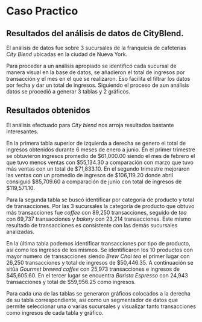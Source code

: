 # Caso Practico 
## Resultados del análisis de datos de CityBlend.

El análisis de datos fue sobre 3 sucursales de la franquicia de cafeterías _City Blend_ ubicadas en la ciudad de Nueva York. 

Para proceder a un análisis apropiado se identificó cada sucursal de manera visual en la base de datos, se añadieron el total de ingresos por transacción y el mes en el que se realizaron. Eso facilita el filtrar los datos por fecha y dar un total de ingresos. Siguiendo el proceso de aun análisis datos se procedió a generar 3 tablas y 2 gráficos.
 
 ## Resultados obtenidos
 
El análisis efectuado para _City blend_ nos arroja resultados bastante interesantes.

En la primera tabla superior de izquierda a derecha se genero el total de ingresos obtenidos durante 6 meses de enero a junio. En el primer trimestre se obtuvieron ingresos promedio de $61,000.00 siendo el mes de febrero el que tuvo menos ventas con $55,134.30 a comparación con marzo que tuvo más ventas con un total de $71,833.10. En el segundo trimestre mejoraron las ventas con un promedio de ingresos de $106,119.20 donde abril consiguió $85,709.60 a comparación de junio con total de ingresos de $119,571.10.

Para la segunda tabla se buscó identificar por categoría de producto y total de transacciones. Por las 3 sucursales la categoría de producto que obtuvo más transacciones fue _coffee_ con 89,250 transacciones, seguido de _tea_ con 69,737 transacciones y _bakery_ con 23,214 transacciones. Este mismo resultado de transacciones es consistente con las demás sucursales analizadas.

En la última tabla podemos identificar transacciones por tipo de producto, así como los ingresos de los mismos. Se identificaron los 10 productos con mayor numero de transacciones siendo _Brew Chai tea_ el primer lugar con 26,250 transacciones y total de ingresos de $50,446.35. A continuación se sitúa _Gourmet brewed coffee_ con 25,973 transacciones e ingresos de $45,605.60. En el tercer lugar se encuentra _Barista Espresso_ con 24,943 transacciones y total de $59,956.25 como ingresos.

Para cada una de las tablas se generaron gráficos colocados a la derecha de su tabla correspondiente, así como un segmentador de datos que permite seleccionar una o varias sucursales y visualizar tanto transacciones como ingresos de cada tabla y gráfico.
